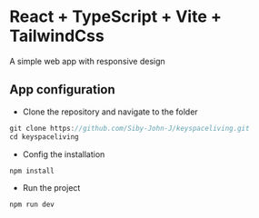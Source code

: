 # React + TypeScript + Vite + TailwindCss

A simple web app with responsive design

## App configuration

- Clone the repository and navigate to the folder

```js
git clone https://github.com/Siby-John-J/keyspaceliving.git
cd keyspaceliving
```

- Config the installation
```js
npm install
```

- Run the project

```js
npm run dev
```
